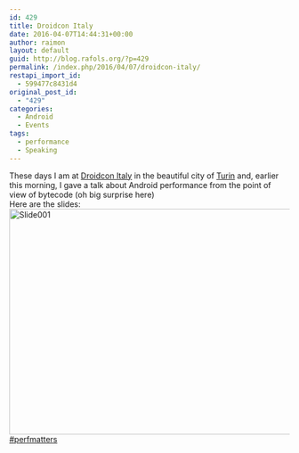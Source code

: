 ```yaml
---
id: 429
title: Droidcon Italy
date: 2016-04-07T14:44:31+00:00
author: raimon
layout: default
guid: http://blog.rafols.org/?p=429
permalink: /index.php/2016/04/07/droidcon-italy/
restapi_import_id:
  - 599477c8431d4
original_post_id:
  - "429"
categories:
  - Android
  - Events
tags:
  - performance
  - Speaking
---
```

These days I am at [Droidcon Italy](http://it.droidcon.com/2016/) in the beautiful city of [Turin](https://en.wikipedia.org/wiki/Turin) and, earlier this morning, I gave a talk about Android performance from the point of view of bytecode (oh big surprise here)  
Here are the slides:  
[<img loading="lazy" src="http://ec2-18-232-250-173.compute-1.amazonaws.com/wp-content/uploads/2016/04/slide001.png" alt="Slide001" width="720" height="405" class="aligncenter size-full wp-image-431" srcset="http://blog.rafols.org/wp-content/uploads/2016/04/slide001.png 720w, http://blog.rafols.org/wp-content/uploads/2016/04/slide001-300x169.png 300w" sizes="(max-width: 720px) 100vw, 720px" />](http://ec2-18-232-250-173.compute-1.amazonaws.com/wp-content/uploads/2016/04/2016_04_droidcon_it.pdf)  
[#perfmatters](https://twitter.com/search?q=%23perfmatters&src=typd)
